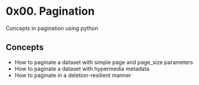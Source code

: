# 0x00. Pagination

Concepts in pagination using python

## Concepts

- How to paginate a dataset with simple page and page_size parameters
- How to paginate a dataset with hypermedia metadata
- How to paginate in a deletion-resilient manner
